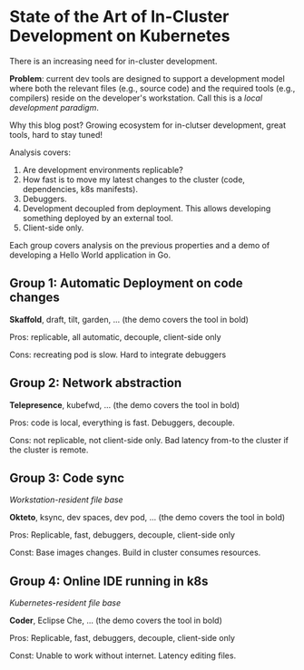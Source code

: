 # State of the Art of In-Cluster Development on Kubernetes

There is an increasing need for in-cluster development.

**Problem**: current dev tools are designed to support a development model where both the relevant files (e.g., source code) and the required tools (e.g., compilers) reside on the developer's workstation. Call this is a *local development paradigm*.

Why this blog post? Growing ecosystem for in-clutser development, great tools, hard to stay tuned!

Analysis covers:
1. Are development environments replicable?
1. How fast is to move my latest changes to the cluster (code, dependencies, k8s manifests).
1. Debuggers.
1. Development decoupled from deployment. This allows developing something deployed by an external tool.
1. Client-side only.

Each group covers analysis on the previous properties and a demo of developing a Hello World application in Go.

## Group 1: Automatic Deployment on code changes

**Skaffold**, draft, tilt, garden, ...
(the demo covers the tool in bold)

Pros: replicable, all automatic, decouple, client-side only

Cons: recreating pod is slow. Hard to integrate debuggers

## Group 2: Network abstraction

**Telepresence**, kubefwd, ...
(the demo covers the tool in bold)

Pros: code is local, everything is fast. Debuggers, decouple.

Cons: not replicable, not client-side only. Bad latency from-to the cluster if the cluster is remote.

## Group 3: Code sync

*Workstation-resident file base*

**Okteto**, ksync, dev spaces, dev pod, ...
(the demo covers the tool in bold)

Pros: Replicable, fast, debuggers, decouple, client-side only

Const: Base images changes. Build in cluster consumes resources.

## Group 4: Online IDE running in k8s

*Kubernetes-resident file base*

**Coder**, Eclipse Che, ...
(the demo covers the tool in bold)

Pros: Replicable, fast, debuggers, decouple, client-side only

Const: Unable to work without internet. Latency editing files.